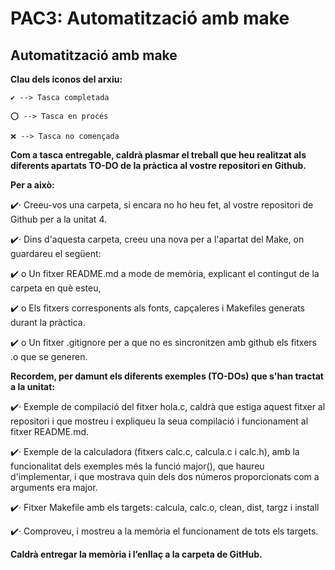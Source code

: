# PAC3: Automatització amb make

## Automatització amb make

**Clau dels iconos del arxiu:**

```
✔️ --> Tasca completada

⭕ --> Tasca en procés

❌ --> Tasca no començada
```

**Com a tasca entregable, caldrà plasmar el treball que heu realitzat als diferents apartats TO-DO de la pràctica al vostre repositori en Github.**

**Per a això:**


✔️· Creeu-vos una carpeta, si encara no ho heu fet, al vostre repositori de Github per a la unitat 4.

✔️· Dins d'aquesta carpeta, creeu una nova per a l'apartat del Make, on guardareu el següent:

✔️ o Un fitxer README.md a mode de memòria, explicant el contingut de la carpeta en què esteu,

✔️ o Els fitxers corresponents als fonts, capçaleres i Makefiles generats durant la pràctica.

✔️ o Un fitxer .gitignore per a que no es sincronitzen amb github els fitxers .o que se generen.


**Recordem, per damunt els diferents exemples (TO-DOs) que s'han tractat a la unitat:**

✔️· Exemple de compilació del fitxer hola.c, caldrà que estiga aquest fitxer al repositori i que mostreu i expliqueu la seua compilació i funcionament al fitxer README.md.

✔️· Exemple de la calculadora (fitxers calc.c, calcula.c i calc.h), amb la funcionalitat dels exemples més la funció major(), que haureu d'implementar, i que mostrava quin dels dos números proporcionats com a arguments era major.

✔️· Fitxer Makefile amb els targets: calcula, calc.o, clean, dist, targz i install

✔️· Comproveu, i mostreu a la memòria el funcionament de tots els targets.

**Caldrà entregar la memòria i l’enllaç a la carpeta de GitHub.**